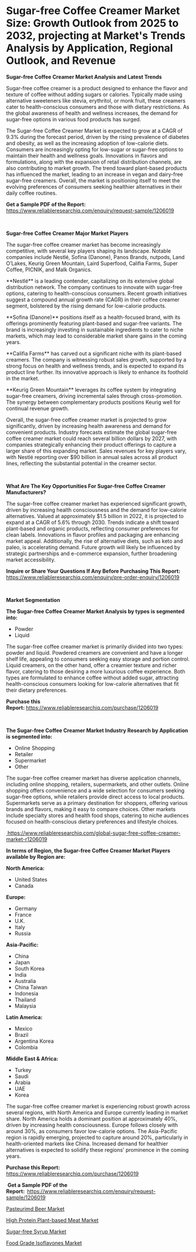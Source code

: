 <p><h1>Sugar-free Coffee Creamer Market Size: Growth Outlook from 2025 to 2032, projecting at Market's Trends Analysis by Application, Regional Outlook, and Revenue</h1></p><p><strong>Sugar-free Coffee Creamer Market Analysis and Latest Trends</strong></p>
<p><p>Sugar-free coffee creamer is a product designed to enhance the flavor and texture of coffee without adding sugars or calories. Typically made using alternative sweeteners like stevia, erythritol, or monk fruit, these creamers cater to health-conscious consumers and those with dietary restrictions. As the global awareness of health and wellness increases, the demand for sugar-free options in various food products has surged.</p><p>The Sugar-free Coffee Creamer Market is expected to grow at a CAGR of 9.3% during the forecast period, driven by the rising prevalence of diabetes and obesity, as well as the increasing adoption of low-calorie diets. Consumers are increasingly opting for low-sugar or sugar-free options to maintain their health and wellness goals. Innovations in flavors and formulations, along with the expansion of retail distribution channels, are also contributing to market growth. The trend toward plant-based products has influenced the market, leading to an increase in vegan and dairy-free sugar-free creamers. Overall, the market is positioning itself to meet the evolving preferences of consumers seeking healthier alternatives in their daily coffee routines.</p></p>
<p><strong>Get a Sample PDF of the Report:&nbsp;</strong> <a href="https://www.reliableresearchiq.com/enquiry/request-sample/1206019?utm_campaign=104&utm_medium=2&utm_source=Github&utm_content=ia&utm_term=15022025&utm_id=sugar-free-coffee-creamer">https://www.reliableresearchiq.com/enquiry/request-sample/1206019</a></p>
<p>&nbsp;</p>
<p><strong>Sugar-free Coffee Creamer Major Market Players</strong></p>
<p><p>The sugar-free coffee creamer market has become increasingly competitive, with several key players shaping its landscape. Notable companies include Nestlé, Sofina (Danone), Panos Brands, nutpods, Land O’Lakes, Keurig Green Mountain, Laird Superfood, Califia Farms, Super Coffee, PICNIK, and Malk Organics.</p><p>**Nestlé** is a leading contender, capitalizing on its extensive global distribution network. The company continues to innovate with sugar-free options, catering to health-conscious consumers. Recent growth initiatives suggest a compound annual growth rate (CAGR) in their coffee creamer segment, bolstered by the rising demand for low-calorie products.</p><p>**Sofina (Danone)** positions itself as a health-focused brand, with its offerings prominently featuring plant-based and sugar-free variants. The brand is increasingly investing in sustainable ingredients to cater to niche markets, which may lead to considerable market share gains in the coming years.</p><p>**Califia Farms** has carved out a significant niche with its plant-based creamers. The company is witnessing robust sales growth, supported by a strong focus on health and wellness trends, and is expected to expand its product line further. Its innovative approach is likely to enhance its foothold in the market.</p><p>**Keurig Green Mountain** leverages its coffee system by integrating sugar-free creamers, driving incremental sales through cross-promotion. The synergy between complementary products positions Keurig well for continual revenue growth.</p><p>Overall, the sugar-free coffee creamer market is projected to grow significantly, driven by increasing health awareness and demand for convenient products. Industry forecasts estimate the global sugar-free coffee creamer market could reach several billion dollars by 2027, with companies strategically enhancing their product offerings to capture a larger share of this expanding market. Sales revenues for key players vary, with Nestlé reporting over $90 billion in annual sales across all product lines, reflecting the substantial potential in the creamer sector.</p></p>
<p>&nbsp;</p>
<p><strong>What Are The Key Opportunities For Sugar-free Coffee Creamer Manufacturers?</strong></p>
<p><p>The sugar-free coffee creamer market has experienced significant growth, driven by increasing health consciousness and the demand for low-calorie alternatives. Valued at approximately $1.5 billion in 2022, it is projected to expand at a CAGR of 5.6% through 2030. Trends indicate a shift toward plant-based and organic products, reflecting consumer preferences for clean labels. Innovations in flavor profiles and packaging are enhancing market appeal. Additionally, the rise of alternative diets, such as keto and paleo, is accelerating demand. Future growth will likely be influenced by strategic partnerships and e-commerce expansion, further broadening market accessibility.</p></p>
<p><strong>Inquire or Share Your Questions If Any Before Purchasing This Report:</strong> <a href="https://www.reliableresearchiq.com/enquiry/pre-order-enquiry/1206019?utm_campaign=104&utm_medium=2&utm_source=Github&utm_content=ia&utm_term=15022025&utm_id=sugar-free-coffee-creamer">https://www.reliableresearchiq.com/enquiry/pre-order-enquiry/1206019</a></p>
<p>&nbsp;</p>
<p><strong>Market Segmentation</strong></p>
<p><strong>The Sugar-free Coffee Creamer Market Analysis by types is segmented into:</strong></p>
<p><ul><li>Powder</li><li>Liquid</li></ul></p>
<p><p>The sugar-free coffee creamer market is primarily divided into two types: powder and liquid. Powdered creamers are convenient and have a longer shelf life, appealing to consumers seeking easy storage and portion control. Liquid creamers, on the other hand, offer a creamier texture and richer flavor, catering to those desiring a more luxurious coffee experience. Both types are formulated to enhance coffee without added sugar, attracting health-conscious consumers looking for low-calorie alternatives that fit their dietary preferences.</p></p>
<p><strong>Purchase this Report:&nbsp;</strong><a href="https://www.reliableresearchiq.com/purchase/1206019?utm_campaign=104&utm_medium=2&utm_source=Github&utm_content=ia&utm_term=15022025&utm_id=sugar-free-coffee-creamer">https://www.reliableresearchiq.com/purchase/1206019</a></p>
<p>&nbsp;</p>
<p><strong>The Sugar-free Coffee Creamer Market Industry Research by Application is segmented into:</strong></p>
<p><ul><li>Online Shopping</li><li>Retailer</li><li>Supermarket</li><li>Other</li></ul></p>
<p><p>The sugar-free coffee creamer market has diverse application channels, including online shopping, retailers, supermarkets, and other outlets. Online shopping offers convenience and a wide selection for consumers seeking sugar-free options, while retailers provide direct access to local products. Supermarkets serve as a primary destination for shoppers, offering various brands and flavors, making it easy to compare choices. Other markets include specialty stores and health food shops, catering to niche audiences focused on health-conscious dietary preferences and lifestyle choices.</p></p>
<p><a href="https://www.reliableresearchiq.com/global-sugar-free-coffee-creamer-market-r1206019?utm_campaign=104&utm_medium=2&utm_source=Github&utm_content=ia&utm_term=15022025&utm_id=sugar-free-coffee-creamer">&nbsp;https://www.reliableresearchiq.com/global-sugar-free-coffee-creamer-market-r1206019</a></p>
<p><strong>In terms of Region, the Sugar-free Coffee Creamer Market Players available by Region are:</strong></p>
<p>
    <p> <strong> North America: </strong>
        <ul>
            <li>United States</li>
            <li>Canada</li>
        </ul>
        </p> 
    <p> <strong> Europe: </strong>
        <ul>
            <li>Germany</li>
            <li>France</li>
            <li>U.K.</li>
            <li>Italy</li>
            <li>Russia</li>
        </ul>
        </p> 
    <p> <strong> Asia-Pacific: </strong>
        <ul>
            <li>China</li>
            <li>Japan</li>
            <li>South Korea</li>
            <li>India</li>
            <li>Australia</li>
            <li>China Taiwan</li>
            <li>Indonesia</li>
            <li>Thailand</li>
            <li>Malaysia</li>
        </ul>
        </p> 
    <p> <strong> Latin America: </strong>
        <ul>
            <li>Mexico</li>
            <li>Brazil</li>
            <li>Argentina Korea</li>
            <li>Colombia</li>
        </ul>
        </p> 
    <p> <strong> Middle East & Africa: </strong>
        <ul>
            <li>Turkey</li>
            <li>Saudi</li>
            <li>Arabia</li>
            <li>UAE</li>
            <li>Korea</li>
        </ul>
    </p>
    </p>
<p><p>The sugar-free coffee creamer market is experiencing robust growth across several regions, with North America and Europe currently leading in market share. North America holds a dominant position at approximately 40%, driven by increasing health consciousness. Europe follows closely with around 30%, as consumers favor low-calorie options. The Asia-Pacific region is rapidly emerging, projected to capture around 20%, particularly in health-oriented markets like China. Increased demand for healthier alternatives is expected to solidify these regions' prominence in the coming years.</p></p>
<p><strong>Purchase this Report: </strong><a href="https://www.reliableresearchiq.com/purchase/1206019?utm_campaign=104&utm_medium=2&utm_source=Github&utm_content=ia&utm_term=15022025&utm_id=sugar-free-coffee-creamer">https://www.reliableresearchiq.com/purchase/1206019</a></p>
<p>&nbsp;<strong>Get a Sample PDF of the Report:&nbsp;&nbsp;</strong><a href="https://www.reliableresearchiq.com/enquiry/request-sample/1206019?utm_campaign=104&utm_medium=2&utm_source=Github&utm_content=ia&utm_term=15022025&utm_id=sugar-free-coffee-creamer">https://www.reliableresearchiq.com/enquiry/request-sample/1206019</a></p>
<p><strong></strong></p>
<p><p><a href="https://github.com/jolinolooman/Market-Research-Report-List-1/blob/main/pasteurimd-beer-market.md?utm_campaign=104&utm_medium=2&utm_source=Github&utm_content=ia&utm_term=15022025&utm_id=sugar-free-coffee-creamer">Pasteurimd Beer Market</a></p><p><a href="https://github.com/fraryatena85/Market-Research-Report-List-1/blob/main/high-protein-plant-based-meat-market.md?utm_campaign=104&utm_medium=2&utm_source=Github&utm_content=ia&utm_term=15022025&utm_id=sugar-free-coffee-creamer">High Protein Plant-based Meat Market</a></p><p><a href="https://github.com/wyettillesr4/Market-Research-Report-List-1/blob/main/sugar-free-syrup-market.md?utm_campaign=104&utm_medium=2&utm_source=Github&utm_content=ia&utm_term=15022025&utm_id=sugar-free-coffee-creamer">Sugar-free Syrup Market</a></p><p><a href="https://github.com/alejnaouare/Market-Research-Report-List-1/blob/main/food-grade-isoflavones-market.md?utm_campaign=104&utm_medium=2&utm_source=Github&utm_content=ia&utm_term=15022025&utm_id=sugar-free-coffee-creamer">Food Grade Isoflavones Market</a></p></p>